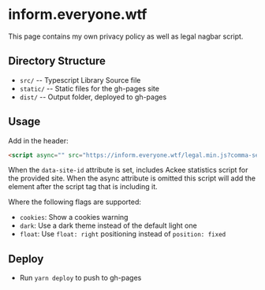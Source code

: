# inform.everyone.wtf

This page contains my own privacy policy as well as legal nagbar script. 

## Directory Structure

- `src/` -- Typescript Library Source file
- `static/` -- Static files for the gh-pages site
- `dist/` -- Output folder, deployed to gh-pages

## Usage

Add in the header:
```html
<script async="" src="https://inform.everyone.wtf/legal.min.js?comma-seperated-flags" data-site-id='{id-for-stats}'></script>
```

When the `data-site-id` attribute is set, includes Ackee statistics script for the provided site. 
When the async attribute is omitted this script will add the element after the script tag that is including it. 

Where the following flags are supported:

- `cookies`: Show a cookies warning
- `dark`: Use a dark theme instead of the default light one
- `float`: Use `float: right` positioning instead of `position: fixed`

## Deploy

- Run `yarn deploy` to push to gh-pages
